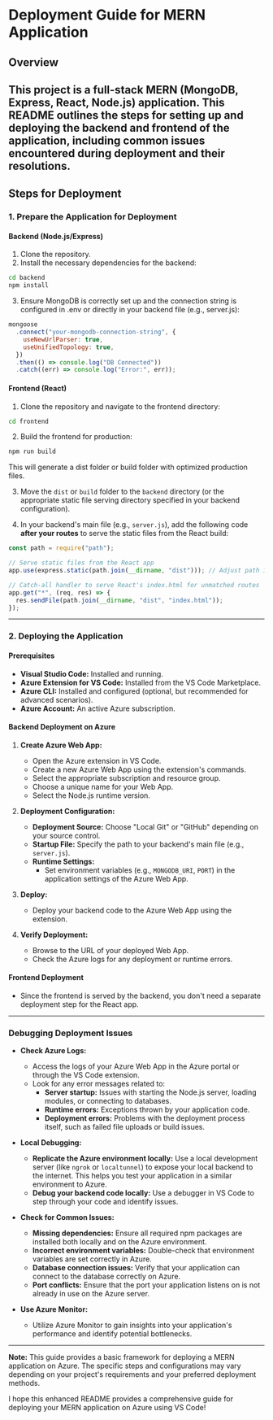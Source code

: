 # **Deployment Guide for MERN Application**

## **Overview**

## This project is a full-stack MERN (MongoDB, Express, React, Node.js) application. This README outlines the steps for setting up and deploying the backend and frontend of the application, including common issues encountered during deployment and their resolutions.

## **Steps for Deployment**

### 1. **Prepare the Application for Deployment**

#### **Backend (Node.js/Express)**

1. Clone the repository.
2. Install the necessary dependencies for the backend:

```bash
cd backend
npm install
```

3. Ensure MongoDB is correctly set up and the connection string is configured in .env or directly in your backend file (e.g., server.js):

```javascript
mongoose
  .connect("your-mongodb-connection-string", {
    useNewUrlParser: true,
    useUnifiedTopology: true,
  })
  .then(() => console.log("DB Connected"))
  .catch((err) => console.log("Error:", err));
```

#### **Frontend (React)**

1. Clone the repository and navigate to the frontend directory:

```bash
cd frontend
```

2. Build the frontend for production:

```bash
npm run build
```

This will generate a dist folder or build folder with optimized production files.

3. Move the `dist` or `build` folder to the `backend` directory (or the appropriate static file serving directory specified in your backend configuration).

4. In your backend's main file (e.g., `server.js`), add the following code **after your routes** to serve the static files from the React build:

```javascript
const path = require("path");

// Serve static files from the React app
app.use(express.static(path.join(__dirname, "dist"))); // Adjust path if necessary

// Catch-all handler to serve React's index.html for unmatched routes
app.get("*", (req, res) => {
  res.sendFile(path.join(__dirname, "dist", "index.html"));
});
```

---

### 2. **Deploying the Application**

#### **Prerequisites**

- **Visual Studio Code:** Installed and running.
- **Azure Extension for VS Code:** Installed from the VS Code Marketplace.
- **Azure CLI:** Installed and configured (optional, but recommended for advanced scenarios).
- **Azure Account:** An active Azure subscription.

#### **Backend Deployment on Azure**

1. **Create Azure Web App:**

   - Open the Azure extension in VS Code.
   - Create a new Azure Web App using the extension's commands.
   - Select the appropriate subscription and resource group.
   - Choose a unique name for your Web App.
   - Select the Node.js runtime version.

2. **Deployment Configuration:**

   - **Deployment Source:** Choose "Local Git" or "GitHub" depending on your source control.
   - **Startup File:** Specify the path to your backend's main file (e.g., `server.js`).
   - **Runtime Settings:**
     - Set environment variables (e.g., `MONGODB_URI`, `PORT`) in the application settings of the Azure Web App.

3. **Deploy:**

   - Deploy your backend code to the Azure Web App using the extension.

4. **Verify Deployment:**
   - Browse to the URL of your deployed Web App.
   - Check the Azure logs for any deployment or runtime errors.

#### **Frontend Deployment**

- Since the frontend is served by the backend, you don't need a separate deployment step for the React app.

---

### **Debugging Deployment Issues**

- **Check Azure Logs:**

  - Access the logs of your Azure Web App in the Azure portal or through the VS Code extension.
  - Look for any error messages related to:
    - **Server startup:** Issues with starting the Node.js server, loading modules, or connecting to databases.
    - **Runtime errors:** Exceptions thrown by your application code.
    - **Deployment errors:** Problems with the deployment process itself, such as failed file uploads or build issues.

- **Local Debugging:**

  - **Replicate the Azure environment locally:** Use a local development server (like `ngrok` or `localtunnel`) to expose your local backend to the internet. This helps you test your application in a similar environment to Azure.
  - **Debug your backend code locally:** Use a debugger in VS Code to step through your code and identify issues.

- **Check for Common Issues:**

  - **Missing dependencies:** Ensure all required npm packages are installed both locally and on the Azure environment.
  - **Incorrect environment variables:** Double-check that environment variables are set correctly in Azure.
  - **Database connection issues:** Verify that your application can connect to the database correctly on Azure.
  - **Port conflicts:** Ensure that the port your application listens on is not already in use on the Azure server.

- **Use Azure Monitor:**
  - Utilize Azure Monitor to gain insights into your application's performance and identify potential bottlenecks.

---

**Note:** This guide provides a basic framework for deploying a MERN application on Azure. The specific steps and configurations may vary depending on your project's requirements and your preferred deployment methods.

I hope this enhanced README provides a comprehensive guide for deploying your MERN application on Azure using VS Code!
